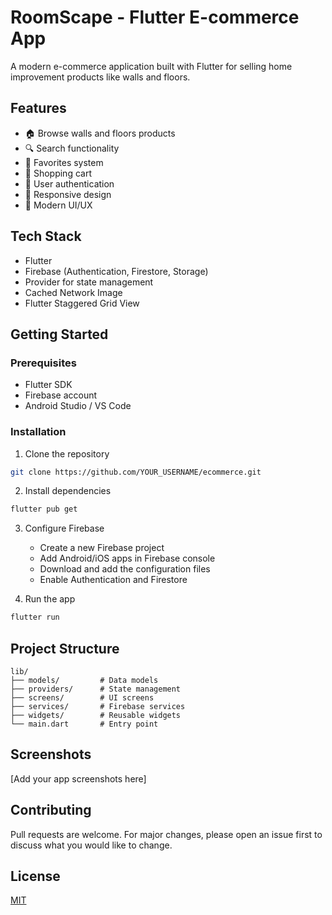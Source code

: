# RoomScape - Flutter E-commerce App

A modern e-commerce application built with Flutter for selling home improvement products like walls and floors.

## Features

- 🏠 Browse walls and floors products
- 🔍 Search functionality
- 💖 Favorites system
- 🛒 Shopping cart
- 👤 User authentication
- 📱 Responsive design
- 🎨 Modern UI/UX

## Tech Stack

- Flutter
- Firebase (Authentication, Firestore, Storage)
- Provider for state management
- Cached Network Image
- Flutter Staggered Grid View

## Getting Started

### Prerequisites

- Flutter SDK
- Firebase account
- Android Studio / VS Code

### Installation

1. Clone the repository
```bash
git clone https://github.com/YOUR_USERNAME/ecommerce.git
```

2. Install dependencies
```bash
flutter pub get
```

3. Configure Firebase
   - Create a new Firebase project
   - Add Android/iOS apps in Firebase console
   - Download and add the configuration files
   - Enable Authentication and Firestore

4. Run the app
```bash
flutter run
```

## Project Structure

```
lib/
├── models/         # Data models
├── providers/      # State management
├── screens/        # UI screens
├── services/       # Firebase services
├── widgets/        # Reusable widgets
└── main.dart       # Entry point
```

## Screenshots

[Add your app screenshots here]

## Contributing

Pull requests are welcome. For major changes, please open an issue first to discuss what you would like to change.

## License

[MIT](https://choosealicense.com/licenses/mit/)
